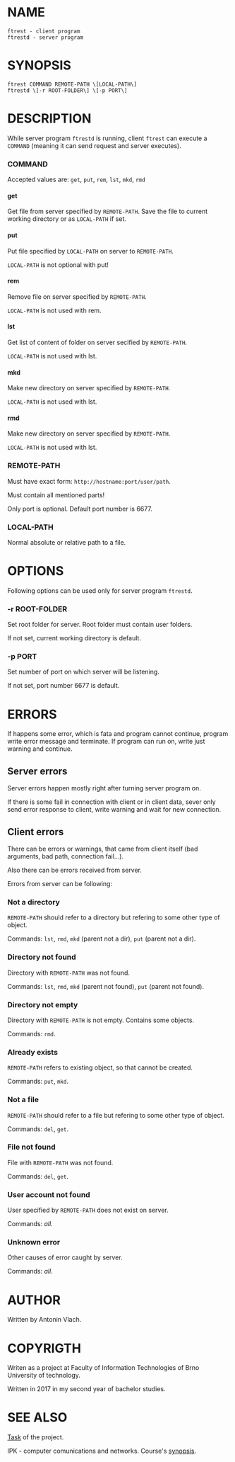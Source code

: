 # NAME
    ftrest - client program
    ftrestd - server program

# SYNOPSIS
    ftrest COMMAND REMOTE-PATH \[LOCAL-PATH\]
    ftrestd \[-r ROOT-FOLDER\] \[-p PORT\]

# DESCRIPTION
While server program `ftrestd` is running, client `ftrest` can execute a `COMMAND` (meaning it can send request and server executes).

### COMMAND
Accepted values are: `get`, `put`, `rem`, `lst`, `mkd`, `rmd`

#### get
Get file from server specified by `REMOTE-PATH`. Save the file to current working directory or as `LOCAL-PATH` if set.

#### put
Put file specified by `LOCAL-PATH` on server to `REMOTE-PATH`.

`LOCAL-PATH` is not optional with put!

#### rem
Remove file on server specified by `REMOTE-PATH`.

`LOCAL-PATH` is not used with rem.

#### lst
Get list of content of folder on server secified by `REMOTE-PATH`.

`LOCAL-PATH` is not used with lst.

#### mkd
Make new directory on server specified by `REMOTE-PATH`.

`LOCAL-PATH` is not used with lst.

#### rmd
Make new directory on server specified by `REMOTE-PATH`.

`LOCAL-PATH` is not used with lst.

### REMOTE-PATH
Must have exact form: `http://hostname:port/user/path`.

Must contain all mentioned parts!

Only port is optional. Default port number is 6677.

### LOCAL-PATH
Normal absolute or relative path to a file.

# OPTIONS
Following options can be used only for server program `ftrestd`.

### -r ROOT-FOLDER
Set root folder for server. Root folder must contain user folders.

If not set, current working directory is default.

### -p PORT
Set number of port on which server will be listening.

If not set, port number 6677 is default.

# ERRORS
If happens some error, which is fata and program cannot continue, program write error message and terminate. If program can run on, write just warning and continue.

## Server errors
Server errors happen mostly right after turning server program on.

If there is some fail in connection with client or in client data, sever only send error response to client, write warning and wait for new connection.

## Client errors
There can be errors or warnings, that came from client itself (bad arguments, bad path, connection fail...).

Also there can be errors received from server.

Errors from server can be following:

### Not a directory
`REMOTE-PATH` should refer to a directory but refering to some other type of object.

Commands: `lst`, `rmd`, `mkd` (parent not a dir), `put` (parent not a dir).

### Directory not found
Directory with `REMOTE-PATH` was not found.

Commands: `lst`, `rmd`, `mkd` (parent not found), `put` (parent not found).

### Directory not empty
Directory with `REMOTE-PATH` is not empty. Contains some objects.

Commands: `rmd`.

### Already exists
`REMOTE-PATH` refers to existing object, so that cannot be created.

Commands: `put`, `mkd`.

### Not a file
`REMOTE-PATH` should refer to a file but refering to some other type of object.

Commands: `del`, `get`.

### File not found
File with `REMOTE-PATH` was not found.

Commands: `del`, `get`.

### User account not found
User specified by `REMOTE-PATH` does not exist on server.

Commands: *all*.

### Unknown error
Other causes of error caught by server.

Commands: *all*.

# AUTHOR
Written by Antonin Vlach.

# COPYRIGTH
Writen as a project at Faculty of Information Technologies of Brno University of technology.

Written in 2017 in my second year of bachelor studies.
    
# SEE ALSO
[Task](https://wis.fit.vutbr.cz/FIT/st/course-sl.php?id=610264&item=62126) of the project.

IPK - computer comunications and networks. Course's [synopsis](https://www.fit.vutbr.cz/study/courses/index.php?id=11465).
